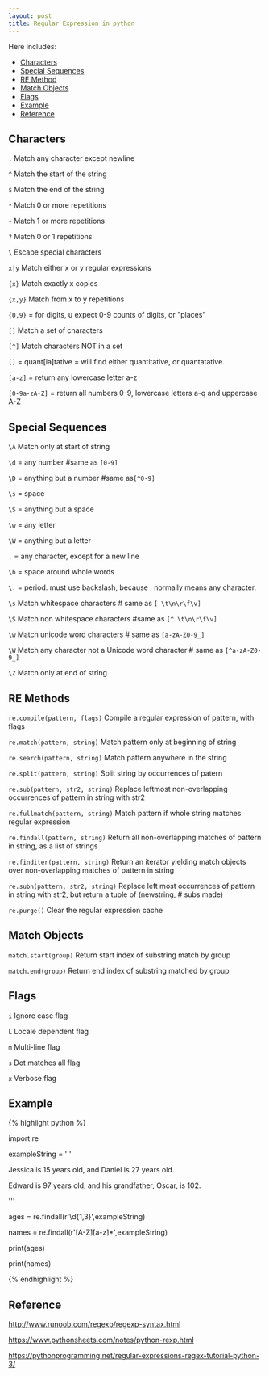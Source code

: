 ```yaml
---
layout: post
title: Regular Expression in python
---
```


Here includes:

- [Characters](#characters)
- [Special Sequences](#special-sequences)
- [RE Method](#re-method)
- [Match Objects](#match-objects)
- [Flags](#flags)
- [Example](#example)
- [Reference](#reference)

Characters
-----------

`.` Match any character except newline

`^` Match the start of the string

`$` Match the end of the string

`*` Match 0 or more repetitions

`+` Match 1 or more repetitions

`?` Match 0 or 1 repetitions

`\` Escape special characters

`x|y` Match either x or y regular expressions

`{x}` Match exactly x copies

`{x,y}` Match from x to y repetitions

`{0,9}` = for digits, u expect 0-9 counts of digits, or "places"

`[]` Match a set of characters

`[^]` Match characters NOT in a set

`[]` = quant[ia]tative = will find either quantitative, or quantatative.

`[a-z]` = return any lowercase letter a-z

`[0-9a-zA-Z]` = return all numbers 0-9, lowercase letters a-q and uppercase A-Z

Special Sequences
------------------

`\A` Match only at start of string

`\d` = any number #same as `[0-9]`

`\D` = anything but a number #same as`[^0-9]`

`\s` = space

`\S` = anything but a space

`\w` = any letter

`\W` = anything but a letter

`.` = any character, except for a new line

`\b` = space around whole words

`\.` = period. must use backslash, because . normally means any character.

`\s` Match whitespace characters # same as `[ \t\n\r\f\v]`

`\S` Match non whitespace characters #same as `[^ \t\n\r\f\v]`

`\w` Match unicode word characters # same as `[a-zA-Z0-9_]`

`\W` Match any character not a Unicode word character # same as `[^a-zA-Z0-9_]`

`\Z` Match only at end of string



RE Methods
-----------

`re.compile(pattern, flags)` Compile a regular expression of pattern, with flags

`re.match(pattern, string)` Match pattern only at beginning of string

`re.search(pattern, string)` Match pattern anywhere in the string

`re.split(pattern, string)` Split string by occurrences of patern

`re.sub(pattern, str2, string)` Replace leftmost non-overlapping occurrences of pattern in string with str2

`re.fullmatch(pattern, string)` Match pattern if whole string matches regular expression

`re.findall(pattern, string)` Return all non-overlapping matches of pattern in string, as a list of strings

`re.finditer(pattern, string)` Return an iterator yielding match objects over non-overlapping matches of pattern in string

`re.subn(pattern, str2, string)` Replace left most occurrences of pattern in string with str2, but return a tuple of (newstring, # subs made)

`re.purge()` Clear the regular expression cache

Match Objects 
--------------

`match.start(group)` Return start index of substring match by group

`match.end(group)` Return end index of substring matched by group

Flags
------

`i` Ignore case flag

`L` Locale dependent flag

`m` Multi-line flag

`s` Dot matches all flag

`x` Verbose flag

Example
--------
{% highlight python %}

import re

exampleString = '''

Jessica is 15 years old, and Daniel is 27 years old.

Edward is 97 years old, and his grandfather, Oscar, is 102. 

'''

ages = re.findall(r'\d{1,3}',exampleString)

names = re.findall(r'[A-Z][a-z]\*',exampleString)

print(ages)

print(names)

{% endhighlight %}

Reference
---------

http://www.runoob.com/regexp/regexp-syntax.html

https://www.pythonsheets.com/notes/python-rexp.html

https://pythonprogramming.net/regular-expressions-regex-tutorial-python-3/

